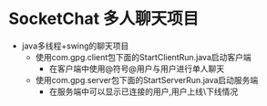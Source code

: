 # SocketChat 多人聊天项目
* java多线程+swing的聊天项目
  * 使用com.gpg.client包下面的StartClientRun.java启动客户端
    * 在客户端中使用@符号@用户与用户进行单人聊天
  * 使用com.gpg.server包下面的StartServerRun.java启动服务端
    * 在服务端中可以显示已连接的用户,用户上线\下线情况

